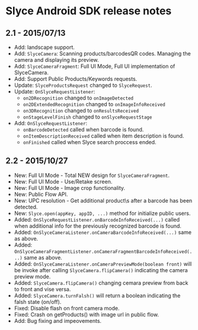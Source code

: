 Slyce Android SDK release notes
===============================

2.1 - 2015/07/13
------------------
* Add: landscape support.
* Add: `SlyceCamera`: Scanning products/barcodesQR codes. Managing the camera and displaying its preview.
* Add: `SlyceCameraFragment`: Full UI Mode, Full UI implementation of SlyceCamera.
* Add: Support Public Products/Keywords requests.
* Update: `SlyceProductsRequest` changed to `SlyceRequest`.  
* Update: `OnSlyceRequestListener`: 
    * `on2DRecognition` changed to `onImageDetected`   
    * `on2DExtendedRecognition` changed to `onImageInfoReceived`
    * `on3DRecognition` changed to `onResultsReceived`
    * `onStageLevelFinish` changed to `onSlyceRequestStage`
* Add: `OnSlyceRequestListener`: 
    * `onBarcodeDetected` called when barcode is found.
    * `onItemDescriptionReceived` called when item description is found.
    * `onFinished` called when Slyce search proccess ended.


2.2 - 2015/10/27
--------------------------
* New: Full UI Mode - Total NEW design for `SlyceCameraFragment`.
* New: Full UI Mode - Use/Retake screen.
* New: Full UI Mode - Image crop functionality.  
* New: Public Flow API.
* New: UPC resolution - Get additional product\s after a barcode has been detected.
* New: `Slyce.open(appKey, appID, ...)` method for initialize public users.
* Added: `OnSlyceRequestListener.onBarcodeInfoReceived(...)` called when additional info for the previously recognized barcode is found.
* Added: `OnSlyceCameraListener.onCameraBarcodeInfoReceived(...)` same as above.
* Added: `OnSlyceCameraFragmentListener.onCameraFragmentBarcodeInfoReceived(...)` same as above.
* Added: `OnSlyceCameraListener.onCameraPreviewMode(boolean front)` will be invoke after calling     `SlyceCamera.flipCamera()` indicating the camera preview mode. 
* Added: `SlyceCamera.flipCamera()` changing cemara preview from back to front and vise versa. 
* Added: `SlyceCamera.turnFalsh()` will return a boolean indicating the falsh state (on/off).
* Fixed: Disable flash on front camera mode.
* Fixed: Crash on getProducts() with image url in public flow.
* Add: Bug fixing and impeovements.
